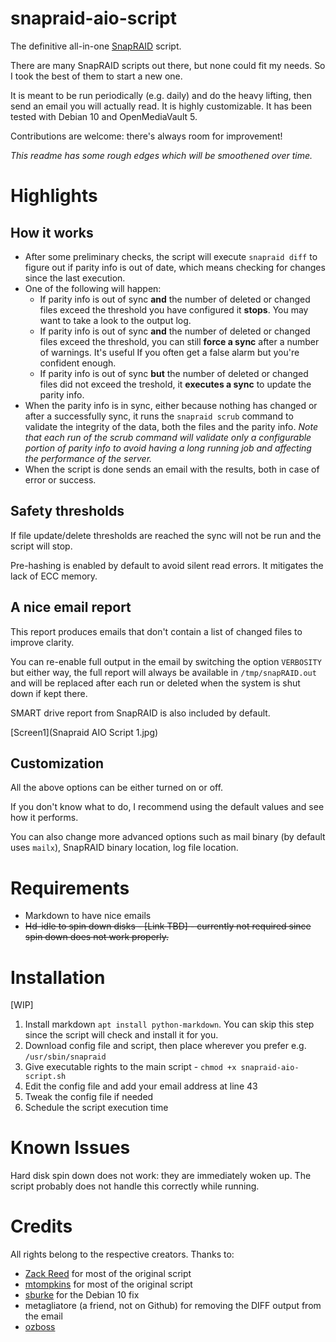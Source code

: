 # snapraid-aio-script
The definitive all-in-one [SnapRAID](https://github.com/amadvance/snapraid) script.

There are many SnapRAID scripts out there, but none could fit my needs. So I took the best of them to start a new one.

It is meant to be run periodically (e.g. daily) and do the heavy lifting, then send an email you will actually read.
It is highly customizable.
It has been tested with Debian 10 and OpenMediaVault 5.

Contributions are welcome: there's always room for improvement!

_This readme has some rough edges which will be smoothened over time._

# Highlights

## How it works
- After some preliminary checks, the script will execute `snapraid diff` to figure out if parity info is out of date, which means checking for changes since the last execution.
- One of the following will happen:     
    - If parity info is out of sync **and** the number of deleted or changed files exceed the threshold you have configured it **stops**. You may want to take a look to the output log.
    - If parity info is out of sync **and** the number of deleted or changed files exceed the threshold, you can still **force a sync** after a number of warnings. It's useful If  you often get a false alarm but you're confident enough.
    - If parity info is out of sync **but** the number of deleted or changed files did not exceed the treshold, it **executes a sync** to update the parity info.
- When the parity info is in sync, either because nothing has changed or after a successfully sync, it runs the `snapraid scrub` command to validate the integrity of the data, both the files and the parity info. _Note that each run of the scrub command will validate only a configurable portion of parity info to avoid having a long running job and affecting the performance of the server._
- When the script is done sends an email with the results, both in case of error or success.

## Safety thresholds
If file update/delete thresholds are reached the sync will not be run and the script will stop.

Pre-hashing is enabled by default to avoid silent read errors. It mitigates the lack of ECC memory.
## A nice email report
This report produces emails that don't contain a list of changed files to improve clarity.

You can re-enable full output in the email by switching the option `VERBOSITY` but either way, the full report will always be available in `/tmp/snapRAID.out` and will be replaced after each run or deleted when the system is shut down if kept there.

SMART drive report from SnapRAID is also included by default.

[Screen1](Snapraid AIO Script 1.jpg)


## Customization
All the above options can be either turned on or off. 

If you don't know what to do, I recommend using the default values and see how it performs.  

You can also change more advanced options such as mail binary (by default uses `mailx`), SnapRAID binary location, log file location.


# Requirements
- Markdown to have nice emails
- ~~Hd-idle to spin down disks - [Link TBD] - currently not required since spin down does not work properly.~~

# Installation
[WIP]
1. Install markdown `apt install python-markdown`. You can skip this step since the script will check and install it for you.
2. Download config file and script, then place wherever you prefer e.g. `/usr/sbin/snapraid`
3. Give executable rights to the main script - `chmod +x snapraid-aio-script.sh`
4. Edit the config file and add your email address at line 43
5. Tweak the config file if needed
6. Schedule the script execution time

# Known Issues
Hard disk spin down does not work: they are immediately woken up. The script probably does not handle this correctly while running.

# Credits
All rights belong to the respective creators. 
Thanks to:
- [Zack Reed](https://zackreed.me/snapraid-split-parity-sync-script/) for most of the original script
- [mtompkins](https://gist.github.com/mtompkins/91cf0b8be36064c237da3f39ff5cc49d) for most of the original script
- [sburke](https://zackreed.me/snapraid-split-parity-sync-script/#comment-300) for the Debian 10 fix
- metagliatore (a friend, not on Github) for removing the DIFF output from the email
- [ozboss](https://forum.openmediavault.org/wsc/index.php?user/27331-ozboss/)
